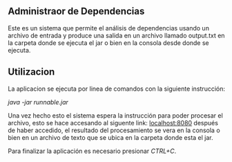 ## Administraor de Dependencias

Este es un sistema que permite el análisis de dependencias usando un archivo de entrada y produce una salida en un archivo llamado output.txt en la carpeta donde se ejecuta el jar o bien en la consola desde donde se ejecuta.

## Utilizacion

La aplicacion se ejecuta por linea de comandos con la siguiente instrucción:

_*java -jar runnable.jar*_

Una vez hecho esto el sistema espera la instrucción para poder procesar el archivo, esto se hace accesando al siguente link: [localhost:8080](localhost:8080/) después de haber accedido, el resultado del procesamiento se vera en la consola o bien en un archivo de texto que se ubica en la carpeta donde esta el jar.

Para finalizar la aplicación es necesario presionar *CTRL+C*.
